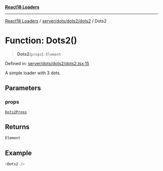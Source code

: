 [**React18 Loaders**](../../../../../README.md)

***

[React18 Loaders](../../../../../modules.md) / [server/dots/dots2/dots2](../README.md) / Dots2

# Function: Dots2()

> **Dots2**(`props`): `Element`

Defined in: [server/dots/dots2/dots2.tsx:15](https://github.com/react18-tools/turborepo-template/blob/3c61c153f3892758f2527e3989f6df9771a3c8c0/lib/src/server/dots/dots2/dots2.tsx#L15)

A simple loader with 3 dots.

## Parameters

### props

[`Dots2Props`](../-internal-/interfaces/Dots2Props.md)

## Returns

`Element`

## Example

```ts
<Dots2 />
```
